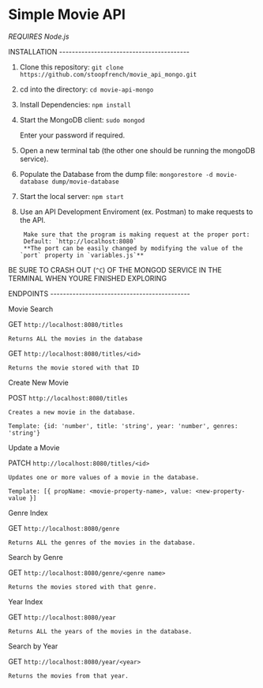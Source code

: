 # Simple Movie API

*REQUIRES Node.js*

INSTALLATION -----------------------------------------

1. Clone this repository:
	`git clone https://github.com/stoopfrench/movie_api_mongo.git`
2. cd into the directory:
	`cd movie-api-mongo`
3. Install Dependencies:
	`npm install`
4. Start the MongoDB client:
	`sudo mongod`

	Enter your password if required.
5. Open a new terminal tab (the other one should be running the mongoDB service).
6. Populate the Database from the dump file:
	`mongorestore -d movie-database dump/movie-database`
7. Start the local server:
	`npm start`
8. Use an API Development Enviroment (ex. Postman) to make requests to the API.
		
		Make sure that the program is making request at the proper port:
		Default: `http://localhost:8080` 
		**The port can be easily changed by modifying the value of the `port` property in `variables.js`**

BE SURE TO CRASH OUT (`^C`) OF THE MONGOD SERVICE IN THE TERMINAL WHEN YOURE FINISHED EXPLORING


ENDPOINTS --------------------------------------------

Movie Search

GET `http://localhost:8080/titles`
 	
 	Returns ALL the movies in the database

GET `http://localhost:8080/titles/<id>`
 	
 	Returns the movie stored with that ID

Create New Movie

POST `http://localhost:8080/titles`
	
	Creates a new movie in the database.
	
	Template: {id: 'number', title: 'string', year: 'number', genres: 'string'}

Update a Movie

PATCH `http://localhost:8080/titles/<id>`
	
	Updates one or more values of a movie in the database.
	
	Template: [{ propName: <movie-property-name>, value: <new-property-value }]

Genre Index

GET `http://localhost:8080/genre`
	
	Returns ALL the genres of the movies in the database.

Search by Genre

GET `http://localhost:8080/genre/<genre name>`
	
	Returns the movies stored with that genre.

Year Index

GET `http://localhost:8080/year`
	
	Returns ALL the years of the movies in the database.

Search by Year

GET `http://localhost:8080/year/<year>`
	
	Returns the movies from that year.





